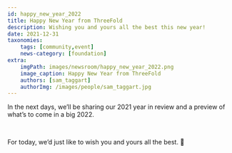 ```yaml
---
id: happy_new_year_2022
title: Happy New Year from ThreeFold
description: Wishing you and yours all the best this new year!
date: 2021-12-31
taxonomies:
    tags: [community,event]
    news-category: [foundation]
extra:
    imgPath: images/newsroom/happy_new_year_2022.png
    image_caption: Happy New Year from ThreeFold
    authors: [sam_taggart]
    authorImg: /images/people/sam_taggart.jpg
---
```


In the next days, we’ll be sharing our 2021 year in review and a preview of what’s to come in a big 2022.

<br/>

For today, we’d just like to wish you and yours all the best. 🙏
